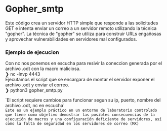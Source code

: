 # Gopher_smtp  
Este código crea un servidor HTTP simple que responde a las solicitudes GET e intenta enviar un correo a un servidor remoto utilizando la técnica "gopher". La técnica de "gopher" se utiliza para construir URLs engañosas y aprovechar vulnerabilidades en servidores mal configurados.
### Ejemplo de ejecucion   
Con nc nos ponemos en escucha para resivir la coneccion generada por el archivo .odt con la macro maliciosa.  
❯ nc -lnvp 4443  
Ejecutamos el script que se encargara de montar el servidor exponer el archivo .odt y enviar el correo.  
❯ python3 gopher_smtp.py  

´El script requiere cambios para funcionar segun su ip, puerto, nombre del archivo .odt, nc en escucha´  
`Este es un ejemplo práctico en un entorno de laboratorio controlado que tiene como objetivo demostrar las posibles consecuencias de la ejecución de macros y una configuración deficiente de servidores, así como la falta de seguridad en los servidores de correo (MX)`
